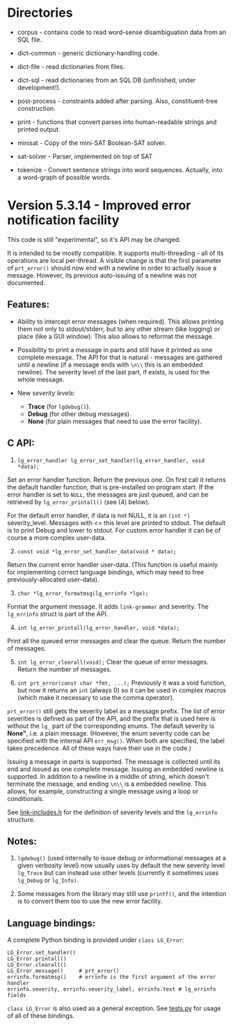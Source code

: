 
Directories
===========

 * corpus - contains code to read word-sense disambiguation
            data from an SQL file.

 * dict-common - generic dictionary-handling code.
 * dict-file   - read dictionaries from files.
 * dict-sql    - read dictionaries from an SQL DB
                 (unfinished, under development!).

 * post-process - constraints added after parsing.
                  Also, constituent-tree construction.
 * print        - functions that convert parses into
                  human-readable strings and printed output.

 * minisat      - Copy of the mini-SAT Boolean-SAT solver.
 * sat-solver   - Parser, implemented on top of SAT

 * tokenize     - Convert sentence strings into word sequences.
                  Actually, into a word-graph of possible words.


Version 5.3.14 - Improved error notification facility
=====================================================

This code is still "experimental", so it's API may be changed.

It is intended to be mostly compatible. It supports multi-threading -
all of its operations are local per-thread.
A visible change is that the first parameter of `prt_error()` should now end
with a newline in order to actually issue a message. However, its previous
auto-issuing of a newline was not documented.

Features:
---------
- Ability to intercept error messages (when required). This allows printing
them not only to stdout/stderr, but to any other stream (like logging)
or place (like a GUI window). This also allows to reformat the message.

- Possibility to print a message in parts and still have it printed as one
 complete message. The API for that is natural - messages are gathered
until a newline (if a message ends with `\n\\` this is an embedded
newline). The severity level of the last part, if exists, is used for the
whole message.

- New _severity levels_:
  * **Trace** (for `lgdebug()`).
  * **Debug** (for other debug messages).
  * **None** (for plain messages that need to use the error facility).

C API:
------
1)  `lg_error_handler lg_error_set_handler(lg_error_handler, void *data);`

Set an error handler function. Return the previous one.
On first call it returns the default handler function, that is
pre-installed on program start.
If the error handler is set to `NULL`, the messages are just queued,
and can be retrieved by `lg_error_printall()` (see (4) below).

For the default error handler, if data is not NULL, it is an
`(int *)` severity_level. Messages with <= this level are printed to stdout.
The default is to print Debug and lower to stdout.
For custom error handler it can be of course a more complex user-data.

2)  `const void *lg_error_set_handler_data(void * data);`

Return the current error handler user-data.
(This function is useful mainly for implementing correct language
bindings, which may need to free previously-allocated user-data).

3)  `char *lg_error_formatmsg(lg_errinfo *lge);`

Format the argument message.
It adds `link-grammar` and severity.
The `lg_errinfo` struct is part of the API.

4)  `int lg_error_printall(lg_error_handler, void *data);`

Print all the queued error messages and clear the queue.
Return the number of messages.

5)  `int lg_error_clearall(void);`
Clear the queue of error messages.
Return the number of messages.

6)  `int prt_error(const char *fmt, ...);`
Previously it was a void function, but now it returns an `int` (always 0) so
it can be used in complex macros (which make it necessary to use the comma
operator).

`prt_error()` still gets the severity label as a message prefix.
The list of error severities is defined as part of the API, and the
prefix that is used here is without the `lg_` part of the corresponding
enums.  The default severity is **None"**, i.e. a plain message.
(However, the enum severity code can be specified with the internal API
`err_msg()`. When both are specified, the label takes precedence. All of
these ways have their use in the code.)

Issuing a message in parts is supported. The message is collected until
its end and issued as one complete message. Issuing an embedded newline is
supported. In addition to a newline in a middle of string, which doesn't
terminate the message, and ending `\n\\` is a embedded newline.
This allows, for example, constructing a single message using a loop or
conditionals.

See [link-includes.h](link-includes.h) for the definition of
severity levels and the `lg_errinfo` structure.

Notes:
------
1.  `lgdebug()` (used internally to issue debug or informational messages at
a given verbosity level) now usually uses by default the new severity level
`lg_Trace` but can instead use other levels (currently it sometimes uses
`lg_Debug` or `lg_Info)`.

2.  Some messages from the library may still use `printf()`, and the
intention is to convert them too to use the new error facility.

Language bindings:
------------------
A complete Python binding is provided under `class LG_Error`:
```
LG_Error.set_handler()
LG_Error.printall()
LG_Error.clearall()
LG_Error.message()     # prt_error()
errinfo.formatmsg()    # errinfo is the first argument of the error handler
errinfo.severity, errinfo.severity_label, errinfo.text # lg_errinfo fields
```

`class LG_Error` is also used as a general exception.
See [tests.py](../bindings/python-examples/tests.py) for usage of all of these
bindings.
